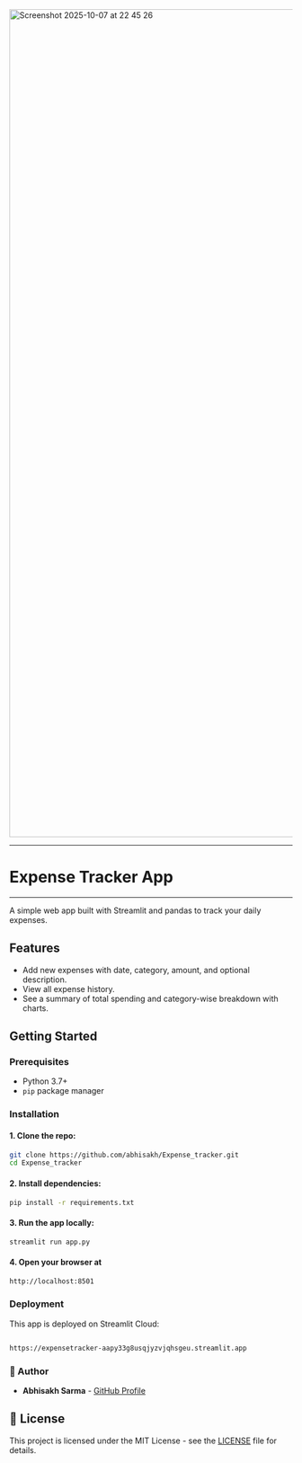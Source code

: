
<img width="807" height="1474" alt="Screenshot 2025-10-07 at 22 45 26" src="https://github.com/user-attachments/assets/af3d0afa-afc5-4df9-a29a-f023c6818e27" />


--------------------------------------------------------
# Expense Tracker App
--------------------------------------------------------
A simple web app built with Streamlit and pandas to track your daily expenses.

## Features

- Add new expenses with date, category, amount, and optional description.
- View all expense history.
- See a summary of total spending and category-wise breakdown with charts.

## Getting Started

### Prerequisites

- Python 3.7+
- `pip` package manager

### Installation

#### 1. Clone the repo:

```bash
git clone https://github.com/abhisakh/Expense_tracker.git
cd Expense_tracker
```
#### 2. Install dependencies:
```bash
pip install -r requirements.txt
```
#### 3. Run the app locally:
```bash
streamlit run app.py

```
#### 4. Open your browser at 
```bash
http://localhost:8501
```
### Deployment
This app is deployed on Streamlit Cloud:
```bash

https://expensetracker-aapy33g8usqjyzvjqhsgeu.streamlit.app
```
### 👤 Author

- **Abhisakh Sarma** - [GitHub Profile](https://github.com/abhisakh)

## 📄 License
This project is licensed under the MIT License - see the [LICENSE](LICENSE) file for details.
